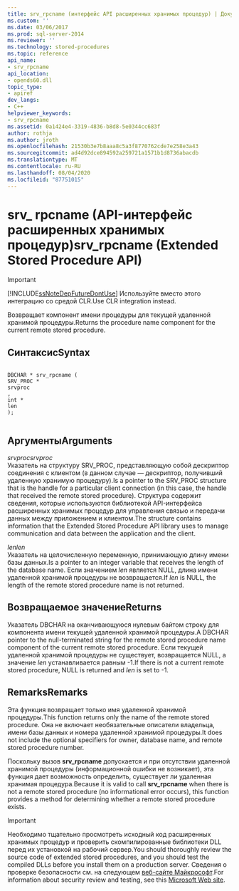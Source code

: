 ```yaml
---
title: srv_rpcname (интерфейс API расширенных хранимых процедур) | Документы Майкрософт
ms.custom: ''
ms.date: 03/06/2017
ms.prod: sql-server-2014
ms.reviewer: ''
ms.technology: stored-procedures
ms.topic: reference
api_name:
- srv_rpcname
api_location:
- opends60.dll
topic_type:
- apiref
dev_langs:
- C++
helpviewer_keywords:
- srv_rpcname
ms.assetid: 0a1424e4-3319-4836-b8d8-5e0344cc683f
author: rothja
ms.author: jroth
ms.openlocfilehash: 21530b3e7b8aaa8c5a3f8770762cde7e258e3a43
ms.sourcegitcommit: ad4d92dce894592a259721a1571b1d8736abacdb
ms.translationtype: MT
ms.contentlocale: ru-RU
ms.lasthandoff: 08/04/2020
ms.locfileid: "87751015"
---
```

# <a name="srv_rpcname-extended-stored-procedure-api"></a><span data-ttu-id="b43bd-102">srv_ rpcname (API-интерфейс расширенных хранимых процедур)</span><span class="sxs-lookup"><span data-stu-id="b43bd-102">srv_rpcname (Extended Stored Procedure API)</span></span>
    
> [!IMPORTANT]  
>  [!INCLUDE[ssNoteDepFutureDontUse](../../includes/ssnotedepfuturedontuse-md.md)] <span data-ttu-id="b43bd-103">Используйте вместо этого интеграцию со средой CLR.</span><span class="sxs-lookup"><span data-stu-id="b43bd-103">Use CLR integration instead.</span></span>  
  
 <span data-ttu-id="b43bd-104">Возвращает компонент имени процедуры для текущей удаленной хранимой процедуры.</span><span class="sxs-lookup"><span data-stu-id="b43bd-104">Returns the procedure name component for the current remote stored procedure.</span></span>  
  
## <a name="syntax"></a><span data-ttu-id="b43bd-105">Синтаксис</span><span class="sxs-lookup"><span data-stu-id="b43bd-105">Syntax</span></span>  
  
```  
  
DBCHAR * srv_rpcname (  
SRV_PROC *  
srvproc  
,  
int *  
len   
);  
  
```  
  
## <a name="arguments"></a><span data-ttu-id="b43bd-106">Аргументы</span><span class="sxs-lookup"><span data-stu-id="b43bd-106">Arguments</span></span>  
 <span data-ttu-id="b43bd-107">*srvproc*</span><span class="sxs-lookup"><span data-stu-id="b43bd-107">*srvproc*</span></span>  
 <span data-ttu-id="b43bd-108">Указатель на структуру SRV_PROC, представляющую собой дескриптор соединения с клиентом (в данном случае — дескриптор, получивший удаленную хранимую процедуру).</span><span class="sxs-lookup"><span data-stu-id="b43bd-108">Is a pointer to the SRV_PROC structure that is the handle for a particular client connection (in this case, the handle that received the remote stored procedure).</span></span> <span data-ttu-id="b43bd-109">Структура содержит сведения, которые используются библиотекой API-интерфейса расширенных хранимых процедур для управления связью и передачи данных между приложением и клиентом.</span><span class="sxs-lookup"><span data-stu-id="b43bd-109">The structure contains information that the Extended Stored Procedure API library uses to manage communication and data between the application and the client.</span></span>  
  
 <span data-ttu-id="b43bd-110">*len*</span><span class="sxs-lookup"><span data-stu-id="b43bd-110">*len*</span></span>  
 <span data-ttu-id="b43bd-111">Указатель на целочисленную переменную, принимающую длину имени базы данных.</span><span class="sxs-lookup"><span data-stu-id="b43bd-111">Is a pointer to an integer variable that receives the length of the database name.</span></span> <span data-ttu-id="b43bd-112">Если значением *len* является NULL, длина имени удаленной хранимой процедуры не возвращается.</span><span class="sxs-lookup"><span data-stu-id="b43bd-112">If *len* is NULL, the length of the remote stored procedure name is not returned.</span></span>  
  
## <a name="returns"></a><span data-ttu-id="b43bd-113">Возвращаемое значение</span><span class="sxs-lookup"><span data-stu-id="b43bd-113">Returns</span></span>  
 <span data-ttu-id="b43bd-114">Указатель DBCHAR на оканчивающуюся нулевым байтом строку для компонента имени текущей удаленной хранимой процедуры.</span><span class="sxs-lookup"><span data-stu-id="b43bd-114">A DBCHAR pointer to the null-terminated string for the remote stored procedure name component of the current remote stored procedure.</span></span> <span data-ttu-id="b43bd-115">Если текущей удаленной хранимой процедуры не существует, возвращается NULL, а значение *len* устанавливается равным -1.</span><span class="sxs-lookup"><span data-stu-id="b43bd-115">If there is not a current remote stored procedure, NULL is returned and *len* is set to -1.</span></span>  
  
## <a name="remarks"></a><span data-ttu-id="b43bd-116">Remarks</span><span class="sxs-lookup"><span data-stu-id="b43bd-116">Remarks</span></span>  
 <span data-ttu-id="b43bd-117">Эта функция возвращает только имя удаленной хранимой процедуры.</span><span class="sxs-lookup"><span data-stu-id="b43bd-117">This function returns only the name of the remote stored procedure.</span></span> <span data-ttu-id="b43bd-118">Она не включает необязательные описатели владельца, имени базы данных и номера удаленной хранимой процедуры.</span><span class="sxs-lookup"><span data-stu-id="b43bd-118">It does not include the optional specifiers for owner, database name, and remote stored procedure number.</span></span>  
  
 <span data-ttu-id="b43bd-119">Поскольку вызов **srv_rpcname** допускается и при отсутствии удаленной хранимой процедуры (информационной ошибки не возникает), эта функция дает возможность определить, существует ли удаленная хранимая процедура.</span><span class="sxs-lookup"><span data-stu-id="b43bd-119">Because it is valid to call **srv_rpcname** when there is not a remote stored procedure (no informational error occurs), this function provides a method for determining whether a remote stored procedure exists.</span></span>  
  
> [!IMPORTANT]  
>  <span data-ttu-id="b43bd-120">Необходимо тщательно просмотреть исходный код расширенных хранимых процедур и проверить скомпилированные библиотеки DLL перед их установкой на рабочий сервер.</span><span class="sxs-lookup"><span data-stu-id="b43bd-120">You should thoroughly review the source code of extended stored procedures, and you should test the compiled DLLs before you install them on a production server.</span></span> <span data-ttu-id="b43bd-121">Сведения о проверке безопасности см. на следующем [веб-сайте Майкрософт](https://go.microsoft.com/fwlink/?LinkID=54761&amp;clcid=0x409https://msdn.microsoft.com/security/).</span><span class="sxs-lookup"><span data-stu-id="b43bd-121">For information about security review and testing, see this [Microsoft Web site](https://go.microsoft.com/fwlink/?LinkID=54761&amp;clcid=0x409https://msdn.microsoft.com/security/).</span></span>  
  
  
